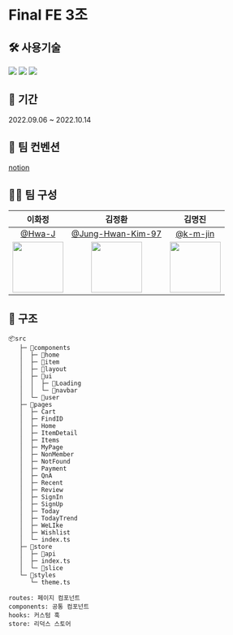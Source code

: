 # Final FE 3조

## 🛠 사용기술

<img src="https://img.shields.io/badge/React-61DAFB?style=for-the-badge&e&logo=React&logoColor=white"/> 
<img src="https://img.shields.io/badge/Typescript-3178C6?style=for-the-badge&e&logo=Typescript&logoColor=white"/> 
<img src="https://img.shields.io/badge/Redux Toolkit-764ABC?style=for-the-badge&logo=Redux&logoColor=black"/>

## 📅 기간

2022.09.06 ~ 2022.10.14

## 📌 팀 컨벤션

[notion](https://www.notion.so/3-3f2677b4f2eb42e7b846e77936ba0c38)

## 🤼‍♀️ 팀 구성

|                               이화정                                |                                     김정환                                     |                                김명진                                 |
| :-----------------------------------------------------------------: | :----------------------------------------------------------------------------: | :-------------------------------------------------------------------: |
|                 [@Hwa-J](https://github.com/Hwa-J)                  |            [@Jung-Hwan-Kim-97](https://github.com/Jung-Hwan-Kim-97)            |                [@k-m-jin](https://github.com/k-m-jin)                 |
| <img src="https://avatars.githubusercontent.com/Hwa-J" width="100"> | <img src="https://avatars.githubusercontent.com/Jung-Hwan-Kim-97" width="100"> | <img src="https://avatars.githubusercontent.com/k-m-jin" width="100"> |

## 📄 구조

```
📦src
   ├─ 📂components
   │  ├─ 📂home
   │  ├─ 📂item
   │  ├─ 📂layout
   │  ├─ 📂ui
   │  │  ├─ 📂Loading
   │  │  └─ 📂navbar
   │  └─ 📂user
   ├─ 📂pages
   │  ├─ Cart
   │  ├─ FindID
   │  ├─ Home
   │  ├─ ItemDetail
   │  ├─ Items
   │  ├─ MyPage
   │  ├─ NonMember
   │  ├─ NotFound
   │  ├─ Payment
   │  ├─ QnA
   │  ├─ Recent
   │  ├─ Review
   │  ├─ SignIn
   │  ├─ SignUp
   │  ├─ Today
   │  ├─ TodayTrend
   │  ├─ WeLIke
   │  ├─ Wishlist
   │  └─ index.ts
   ├─ 📂store
   │  ├─ 📂api
   │  ├─ index.ts
   │  └─ 📂slice
   └─ 📂styles
      └─ theme.ts

routes: 페이지 컴포넌트
components: 공통 컴포넌트
hooks: 커스텀 훅
store: 리덕스 스토어
```
